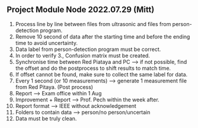 ## Project Module Node 2022.07.29 (Mitt)

1.  Process line by line between files from ultrasonic and files from person-detection program.
2.  Remove 10 second of data after the starting time and before the ending time to avoid uncertainty.
3.  Data label from person-detection program must be correct.
4.  In order to verify 3., Confusion matrix must be created.
5.  Synchronise time between Red Piataya and PC --> if not possible, find the offset and do the postprocess to shift results to match time.
6.  If offset cannot be found, make sure to collect the same label for data.
7.  Every 1 second (or 10 measurements) --> generate 1 measurement file from Red Pitaya. (Post process)
8.  Report --> Exam office within 1 Aug
9.  Improvement + Report --> Prof. Pech within the week after.
10. Report format --> IEEE without acknowledgement
11. Folders to contain data --> person/no person/uncertain
12. Data must be truly clean.
